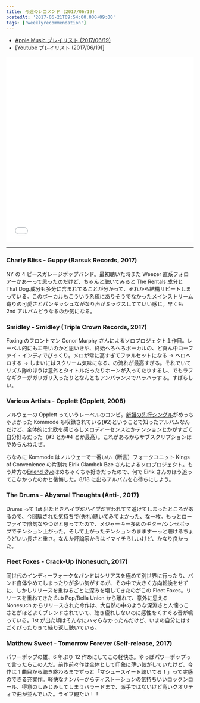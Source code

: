 ```yaml
---
title: 今週のレコメンド (2017/06/19)
postedAt: '2017-06-21T09:54:00.000+09:00'
tags: ['weeklyrecommendation']
---
```


- [Apple Music プレイリスト (2017/06/19)](https://itunes.apple.com/jp/playlist/%E4%BB%8A%E9%80%B1%E3%81%AE%E3%83%AC%E3%82%B3%E3%83%A1%E3%83%B3%E3%83%89-2017-06-19/idpl.12933d45410940e7a15d8cca1c43de4f)
- \[Youtube プレイリスト (2017/06/19)\]
<iframe src="//tools.applemusic.com/embed/v1/playlist/pl.12933d45410940e7a15d8cca1c43de4f?country=jp" height="500px" width="100%" frameborder="0"></iframe>

---

### Charly Bliss - Guppy (Barsuk Records, 2017)

NY の 4 ピースガレージポップバンド。最初聴いた時また Weezer 直系フォロアーかあーって思ったのだけど、ちゃんと聴いてみると The Rentals 成分と That Dog.成分も多分に含まれてることが分かって、それから結構リピートしまっている。このボーカルもこういう系統にありそうでなかったメインストリーム寄りの可愛さとパンキッシュながなり声がミックスしてていい感じ。早くも 2nd アルバムどうなるのか気になる。

### Smidley - Smidley (Triple Crown Records, 2017)

Foxing のフロントマン Conor Murphy さんによるソロプロジェクト１作目。レーベル的にもエモいのかと思いきや、終始へろへろボーカルの、ど真ん中ローファイ・インディでびっくり。メロが常に高すぎてファルセットになる → ヘロヘロする → しまいにはスクリーム気味になる、の流れが最高すぎる。それでいてリズム隊のほうは意外とタイトルだったりホーンが入ってたりするし、でもラフなギターがガリガリ入ったりとなんともアンバランスでハラハラする。すばらしい。

### Various Artists - Opplett (Opplett, 2008)

ノルウェーの Opplett っていうレーベルのコンピ。[新譜の先行シングル](https://www.youtube.com/watch?v=C%5FvGGuhA0kg)がめっちゃよかった Kommode も収録されている(#2)ということで知ったアルバムなんだけど、全体的に北欧を感じるしメロディーセンスとかテンションとかがすごく自分好みだった（#3 とか#4 とか最高）。これがあるからサブスクリプションはやめらんねえぜ。

ちなみに Kommode はノルウェーで一番いい（断言）フォークユニット Kings of Convenience の片割れ Eirik Glambek Bøe さんによるソロプロジェクト。もう片方の[Erlend Øye](https://www.youtube.com/watch?v=q83JgabrXZI)はめちゃくちゃ好きだったので、何で Eirik さんのほう追ってこなかったのかと後悔した。8/18 に出るアルバムを心待ちにしよう。

### The Drums - Abysmal Thoughts (Anti-, 2017)

Drums って 1st 出たときハイプだハイプだ言われてて避けてしまったところがあるので、今回騙された気持ちで(失礼)聴いてみてよかった、な一枚。もっとローファイで陰気なやつだと思ってたので、メジャーキー多めのギター/シンセポップでテンション上がった。そして上がったテンションのまますーっと聴けるちょうどいい長さと重さ。なんか評論家からはイマイチらしいけど、かなり良かった。

### Fleet Foxes - Crack-Up (Nonesuch, 2017)

同世代のインディーフォークなバンドはシリアスを極めて別世界に行ったり、バンド自体やめてしまったりが多い気がするが、その中で大きく方向転換をせずに、しかしリリースを重ねるごとに深みを増してきたのがこの Fleet Foxes。リリースを重ねてきた Sub Pop/Bella Union から離れて、意外に思える Nonesuch からリリースされた今作は、大自然の中のような深淵さと人懐っこさとがほどよくブレンドされていて、聴き疲れしないのに感性をくすぐる音が鳴っている。1st が出た頃はそんなにハマらなかったんだけど、いまの自分にはすごくぴったりきて繰り返し聴いている。

### Matthew Sweet - Tomorrow Forever (Self-release, 2017)

パワーポップの雄、6 年ぶり 12 作めにしてこの軽快さ。やっぱパワーポップって言ったらこの人だ。前作前々作は全体として印象に薄い気がしていたけど、今作は 1 曲目から聴き終わるまでずっと「マシュースイート聴いてる！」って実感のできる充実作。軽快なナンバーからディストーションの気持ちいいロックンロール、得意のしみじみしてしまうバラードまで、派手ではないけど高いクオリティで曲が並んでいた。ライブ観たい！！
